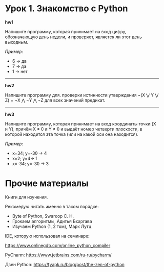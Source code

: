 Урок 1. Знакомство с Python
===========================

**hw1**

Напишите программу, которая принимает на вход цифру, обозначающую день недели, и проверяет, является ли этот день выходным.

*Пример:*
- 6 -> да
- 7 -> да
- 1 -> нет
_________

**hw2**

Напишите программу для. проверки истинности утверждения ¬(X ⋁ Y ⋁ Z) = ¬X ⋀ ¬Y ⋀ ¬Z для всех значений предикат.

____

**hw3**

Напишите программу, которая принимает на вход координаты точки (X и Y), причём X ≠ 0 и Y ≠ 0 и выдаёт номер четверти плоскости, в которой находится эта точка (или на какой оси она находится).

*Пример:*

- x=34; y=-30 -> 4
- x=2; y=4-> 1
- x=-34; y=-30 -> 3

# Прочие материалы #

Книги для изучения. 

Рекомедую читать именно в таком порядке:

- Byte of Python, Swaroop C. H.
- Грокаем алгоритмы, Адитья Бхаргава
- Изучаем Python (1, 2 том), Марк Лутц

IDE, которую использовал на семинаре: 

https://www.onlinegdb.com/online_python_compiler

PyCharm: https://www.jetbrains.com/ru-ru/pycharm/


Дзен Python: https://tyapk.ru/blog/post/the-zen-of-python